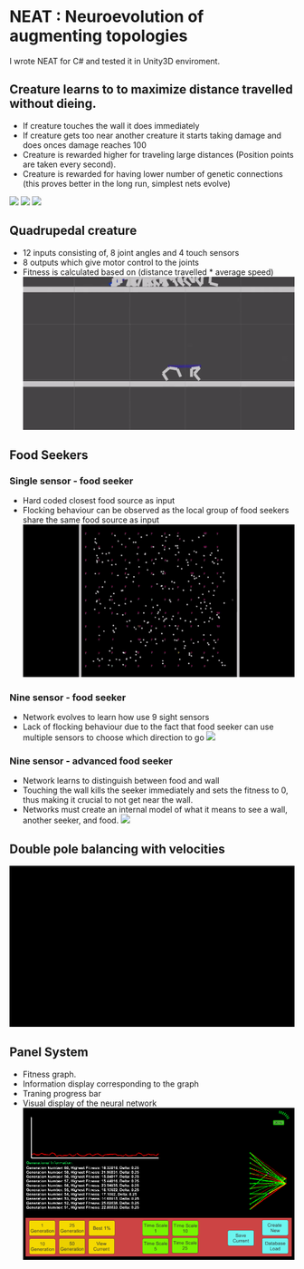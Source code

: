 # NEAT : Neuroevolution of augmenting topologies
I wrote NEAT for C# and tested it in Unity3D enviroment. 

## Creature learns to to maximize distance travelled without dieing. 
- If creature touches the wall it does immediately
- If creature gets too near another creature it starts taking damage and does onces damage reaches 100 
- Creature is rewarded higher for traveling large distances (Position points are taken every second). 
- Creature is rewarded for having lower number of genetic connections (this proves better in the long run, simplest nets evolve)

![](https://github.com/InderPabla/NEAT/blob/master/Images/2.gif)
![](https://github.com/InderPabla/NEAT/blob/master/Images/3.gif)
![](https://github.com/InderPabla/NEAT/blob/master/Images/1.gif)

## Quadrupedal creature
- 12 inputs consisting of, 8 joint angles and 4 touch sensors
- 8 outputs which give motor control to the joints 
- Fitness is calculated based on (distance travelled * average speed)
![](https://github.com/InderPabla/NEAT/blob/master/Images/4.gif)

## Food Seekers
### Single sensor - food seeker 
- Hard coded closest food source as input 
- Flocking behaviour can be observed as the local group of food seekers share the same food source as input 
![](https://github.com/InderPabla/NEAT/blob/master/Images/5.gif)

### Nine sensor - food seeker 
- Network evolves to learn how use 9 sight sensors
- Lack of flocking behaviour due to the fact that food seeker can use multiple sensors to choose which direction to go
![](https://github.com/InderPabla/NEAT/blob/master/Images/7.gif)

### Nine sensor - advanced food seeker 
- Network learns to distinguish between food and wall 
- Touching the wall kills the seeker immediately and sets the fitness to 0, thus making it crucial to not get near the wall. 
- Networks must create an internal model of what it means to see a wall, another seeker, and food. 
![](https://github.com/InderPabla/NEAT/blob/master/Images/8.gif)

## Double pole balancing with velocities
![](https://github.com/InderPabla/NEAT/blob/master/Images/6.gif)

## Panel System 
- Fitness graph.
- Information display corresponding to the graph
- Traning progress bar
- Visual display of the neural network
![Alt text](https://github.com/InderPabla/NEAT/blob/master/Images/9.PNG "Panel System")


